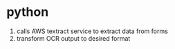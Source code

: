 # python
1. calls AWS textract service to extract data from forms
2. transform OCR output to desired format
